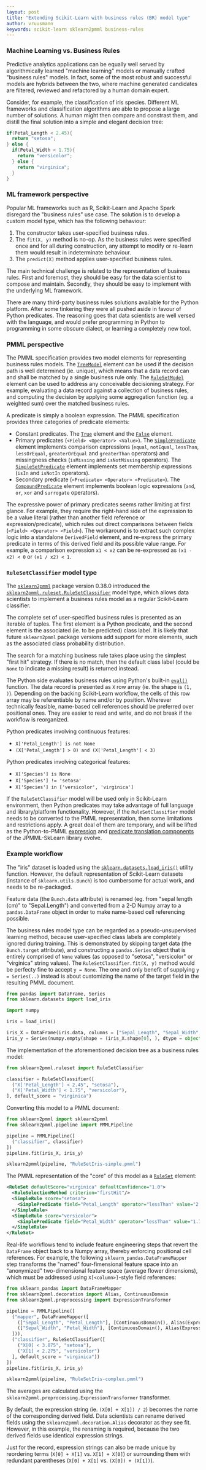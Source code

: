 ```yaml
---
layout: post
title: "Extending Scikit-Learn with business rules (BR) model type"
author: vruusmann
keywords: scikit-learn sklearn2pmml business-rules
---
```


### Machine Learning vs. Business Rules

Predictive analytics applications can be equally well served by algorithmically learned "machine learning" models or manually crafted "business rules" models.
In fact, some of the most robust and successful models are hybrids between the two, where machine generated candidates are filtered, reviewed and refactored by a human domain expert.

Consider, for example, the classification of iris species.
Different ML frameworks and classification algorithms are able to propose a large number of solutions. A human might then compare and constrast them, and distill the final solution into a simple and elegant decision tree:

``` java
if(Petal_Length < 2.45){
  return "setosa";
} else {
  if(Petal_Width < 1.75){
    return "versicolor";
  } else {
    return "virginica";
  }
}
```

### ML framework perspective

Popular ML frameworks such as R, Scikit-Learn and Apache Spark disregard the "business rules" use case.
The solution is to develop a custom model type, which has the following behaviour:

1. The constructor takes user-specified business rules.
2. The `fit(X, y)` method is no-op. As the business rules were specified once and for all during construction, any attempt to modify or re-learn them would result in indeterminate behaviour.
3. The `predict(X)` method applies user-specified business rules.

The main technical challenge is related to the representation of business rules.
First and foremost, they should be easy for the data scientist to compose and maintain. Secondly, they should be easy to implement with the underlying ML framework.

There are many third-party business rules solutions available for the Python platform. After some tinkering they were all pushed aside in favour of Python predicates. The reasoning goes that data scientists are well versed with the language, and would prefer programming in Python to programming in some obscure dialect, or learning a completely new tool.

### PMML perspective

The PMML specification provides two model elements for representing business rules models.
The [`TreeModel`](https://dmg.org/pmml/v4-4-1/TreeModel.html#xsdElement_TreeModel) element can be used if the decision path is well determined (ie. unique), which means that a data record can and shall be matched by a single business rule only.
The [`RuleSetModel`](https://dmg.org/pmml/v4-4-1/RuleSet.html#xsdElement_RuleSetModel) element can be used to address any conceivable decisioning strategy. For example, evaluating a data record against a collection of business rules, and computing the decision by applying some aggregation function (eg. a weighted sum) over the matched business rules.

A predicate is simply a boolean expression. The PMML specification provides three categories of predicate elements:

* Constant predicates. The [`True`](https://dmg.org/pmml/v4-4-1/TreeModel.html#xsdElement_True) element and the [`False`](https://dmg.org/pmml/v4-4-1/TreeModel.html#xsdElement_False) element.
* Primary predicates (`<Field> <Operator> <Value>`). The [`SimplePredicate`](https://dmg.org/pmml/v4-4-1/TreeModel.html#xsdElement_SimplePredicate) element implements comparison expressions (`equal`, `notEqual`, `lessThan`, `lessOrEqual`, `greaterOrEqual` and `greaterThan` operators) and missingness checks (`isMissing` and `isNotMissing` operators). The [`SimpleSetPredicate`](https://dmg.org/pmml/v4-4-1/TreeModel.html#xsdElement_SimpleSetPredicate) element implements set membership expressions (`isIn` and `isNotIn` operators).
* Secondary predicate (`<Predicate> <Operator> <Predicate>`). The [`CompoundPredicate`](https://dmg.org/pmml/v4-4-1/TreeModel.html#xsdElement_CompoundPredicate) element implements boolean logic expressions (`and`, `or`, `xor` and `surrogate` operators).

The expressive power of primary predicates seems rather limiting at first glance. For example, they require the right-hand side of the expression to be a value literal (rather than another field reference or expression/predicate), which rules out direct comparisons between fields (`<Field> <Operator> <Field>`). The workaround is to extract such complex logic into a standalone `DerivedField` element, and re-express the primary predicate in terms of this derived field and its possible value range. For example, a comparison expression `x1 < x2` can be re-expressed as `(x1 - x2) < 0` or `(x1 / x2) < 1`.

### `RuleSetClassifier` model type

The [`sklearn2pmml`](https://github.com/jpmml/sklearn2pmml) package version 0.38.0 introduced the [`sklearn2pmml.ruleset.RuleSetClassifier`](https://github.com/jpmml/sklearn2pmml/blob/master/sklearn2pmml/ruleset/__init__.py) model type, which allows data scientists to implement a business rules model as a regular Scikit-Learn classifier.

The complete set of user-specified business rules is presented as an iterable of tuples. The first element is a Python predicate, and the second element is the associated (ie. to be predicted) class label. It is likely that future `sklearn2pmml` package versions add support for more elements, such as the associated class probability distribution.

The search for a matching business rule takes place using the simplest "first hit" strategy. If there is no match, then the default class label (could be `None` to indicate a missing result) is returned instead.

The Python side evaluates business rules using Python's built-in [`eval()`](https://docs.python.org/3/library/functions.html#eval) function. The data record is presented as `X` row array (ie. the shape is `(1, )`). Depending on the backing Scikit-Learn workflow, the cells of this row array may be referentiable by name and/or by position. Wherever technically feasible, name-based cell references should be preferred over positional ones. They are easier to read and write, and do not break if the workflow is reorganized.

Python predicates involving continuous features:

* `X['Petal_Length'] is not None`
* `(X['Petal_Length'] > 0) and (X['Petal_Length'] < 3)`

Python predicates involving categorical features:

* `X['Species'] is None`
* `X['Species'] != 'setosa'`
* `X['Species'] in ['versicolor', 'virginica']`

If the `RuleSetClassifier` model will be used only in Scikit-Learn environment, then Python predicates may take advantage of full language and library/platform functionality. However, if the `RuleSetClassifier` model needs to be converted to the PMML representation, then some limitations and restrictions apply. A great deal of them are temporary, and will be lifted as the Python-to-PMML [expression](https://github.com/jpmml/jpmml-python/blob/master/pmml-python/src/main/javacc/expression.jj) and [predicate translation components](https://github.com/jpmml/jpmml-python/blob/master/pmml-python/src/main/javacc/predicate.jj) of the JPMML-SkLearn library evolve.

### Example workflow

The "iris" dataset is loaded using the [`sklearn.datasets.load_iris()`](https://scikit-learn.org/stable/modules/generated/sklearn.datasets.load_iris.html) utility function. However, the default representation of Scikit-Learn datasets (instance of `sklearn.utils.Bunch`) is too cumbersome for actual work, and needs to be re-packaged.

Feature data (the `Bunch.data` attribute) is renamed (eg. from "sepal length (cm)" to "Sepal.Length") and converted from a 2-D Numpy array to a `pandas.DataFrame` object in order to make name-based cell referencing possible.

The business rules model type can be regarded as a pseudo-unsupervised learning method, because user-specified class labels are completely ignored during training.
This is demonstrated by skipping target data (the `Bunch.target` attribute), and constructing a `pandas.Series` object that is entirely comprised of `None` values (as opposed to "setosa", "versicolor" or "virginica" string values).
The `RuleSetClassifier.fit(X, y)` method would be perfecty fine to accept `y = None`. The one and only benefit of supplying `y = Series(..)` instead is about customizing the name of the target field in the resulting PMML document.

``` python
from pandas import DataFrame, Series
from sklearn.datasets import load_iris

import numpy

iris = load_iris()

iris_X = DataFrame(iris.data, columns = ["Sepal_Length", "Sepal_Width", "Petal_Length", "Petal_Width"])
iris_y = Series(numpy.empty(shape = (iris_X.shape[0], ), dtype = object), name = "Species")
```

The implementation of the aforementioned decision tree as a business rules model:

``` python
from sklearn2pmml.ruleset import RuleSetClassifier

classifier = RuleSetClassifier([
  ("X['Petal_Length'] < 2.45", "setosa"),
  ("X['Petal_Width'] < 1.75", "versicolor"),
], default_score = "virginica")
```

Converting this model to a PMML document:

``` python
from sklearn2pmml import sklearn2pmml
from sklearn2pmml.pipeline import PMMLPipeline

pipeline = PMMLPipeline([
  ("classifier", classifier)
])
pipeline.fit(iris_X, iris_y)

sklearn2pmml(pipeline, "RuleSetIris-simple.pmml")
```

The PMML representation of the "core" of this model as a [`RuleSet`](https://dmg.org/pmml/v4-4-1/RuleSet.html#xsdElement_RuleSet) element:

``` xml
<RuleSet defaultScore="virginica" defaultConfidence="1.0">
  <RuleSelectionMethod criterion="firstHit"/>
  <SimpleRule score="setosa">
    <SimplePredicate field="Petal_Length" operator="lessThan" value="2.45"/>
  </SimpleRule>
  <SimpleRule score="versicolor">
    <SimplePredicate field="Petal_Width" operator="lessThan" value="1.75"/>
  </SimpleRule>
</RuleSet>
```

Real-life workflows tend to include feature engineering steps that revert the `DataFrame` object back to a Numpy array, thereby enforcing positional cell references.
For example, the following `sklearn_pandas.DataFrameMapper` step transforms the "named" four-fimensional feature space into an "anonymized" two-dimensional feature space (average flower dimensions), which must be addressed using `X[<column>]`-style field references:

``` python
from sklearn_pandas import DataFrameMapper
from sklearn2pmml.decoration import Alias, ContinuousDomain
from sklearn2pmml.preprocessing import ExpressionTransformer

pipeline = PMMLPipeline([
  ("mapper", DataFrameMapper([
    (["Sepal_Length", "Petal_Length"], [ContinuousDomain(), Alias(ExpressionTransformer("(X[0] + X[1]) / 2"), "avg(Sepal.Length, Petal.Length)")]),
    (["Sepal_Width", "Petal_Width"], [ContinuousDomain(), Alias(ExpressionTransformer("(X[0] + X[1]) / 2"), "avg(Sepal.Width, Petal.Width)")])
  ])),
  ("classifier", RuleSetClassifier([
    ("X[0] < 3.875", "setosa"),
    ("X[1] < 2.275", "versicolor")
  ], default_score = "virginica"))
])
pipeline.fit(iris_X, iris_y)

sklearn2pmml(pipeline, "RuleSetIris-complex.pmml")
```

The averages are calculated using the `sklearn2pmml.preprocessing.ExpressionTransformer` transformer.

By default, the expression string (ie. `(X[0] + X[1]) / 2`) becomes the name of the corresponding derived field. Data scientists can rename derived fields using the `sklearn2pmml.decoration.Alias` decorator as they see fit.
However, in this example, the renaming is required, because the two derived fields use identical expression strings.

Just for the record, expression strings can also be made unique by reordering terms (`X[0] + X[1]` vs. `X[1] + X[0]`) or surrounding them with redundant parentheses (`X[0] + X[1]` vs. `(X[0]) + (X[1])`).
